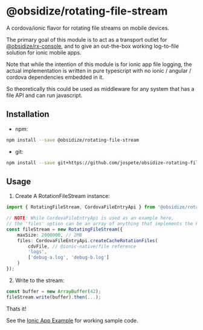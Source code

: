 # @obsidize/rotating-file-stream

A cordova/ionic flavor for rotating file streams on mobile devices.

The primary goal of this module is to act as a transport outlet for [@obsidize/rx-console](https://github.com/jospete/obsidize-rx-console),
and to give an out-the-box working log-to-file solution for ionic mobile apps.

Note that while the intention of this module is for ionic app file logging, the actual implementation is
written in pure typescript with no ionic / angular / cordova dependencies embedded in it.

So theoretically this could be used as middleware for any system that has a file API and can run javascript.

## Installation

- npm:

```bash
npm install --save @obsidize/rotating-file-stream
```

- git:

```bash
npm install --save git+https://github.com/jospete/obsidize-rotating-file-stream.git
```

## Usage

1. Create A RotationFileStream instance:

```typescript
import { RotatingFileStream, CordovaFileEntryApi } from '@obsidize/rotating-file-stream';

// NOTE: While CordovaFileEntryApi is used as an example here, 
// the 'files' option can be an array of anything that implements the FileEntryLike interface.
const fileStream = new RotatingFileStream({
	maxSize: 2000000, // 2MB
	files: CordovaFileEntryApi.createCacheRotationFiles(
		cdvFile, // @ionic-native/file reference
		'logs',
		['debug-a.log', 'debug-b.log']
	)
});
```

2. Write to the stream:

```typescript
const buffer = new ArrayBuffer(42);
fileStream.write(buffer).then(...);
```

Thats it!


See the [Ionic App Example](https://github.com/jospete/ionic-native-file-logging-example) for working sample code.